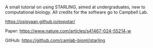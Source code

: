 A small tutorial on using STARLING, aimed at undergraduates, new to computational biology.
All credits for the software go to Campbell Lab.

https://osipyaan.github.io/expstar/


Paper: https://www.nature.com/articles/s41467-024-55214-w

GitHub: https://github.com/camlab-bioml/starling
